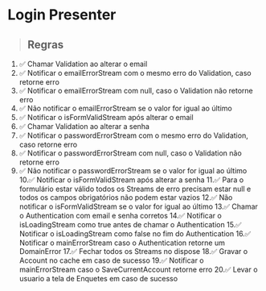 # Login Presenter

> ## Regras
1. ✅ Chamar Validation ao alterar o email
2. ✅ Notificar o emailErrorStream com o mesmo erro do Validation, caso retorne erro
3. ✅ Notificar o emailErrorStream com null, caso o Validation não retorne erro
4. ✅ Não notificar o emailErrorStream se o valor for igual ao último
5. ✅ Notificar o isFormValidStream após alterar o email
6. ✅ Chamar Validation ao alterar a senha
7. ✅ Notificar o passwordErrorStream com o mesmo erro do Validation, caso retorne erro
8. ✅ Notificar o passwordErrorStream com null, caso o Validation não retorne erro
9. ✅ Não notificar o passwordErrorStream se o valor for igual ao último
10.✅ Notificar o isFormValidStream após alterar a senha
11.✅ Para o formulário estar válido todos os Streams de erro precisam estar null e todos os campos obrigatórios não podem estar vazios
12.✅ Não notificar o isFormValidStream se o valor for igual ao último
13.✅ Chamar o Authentication com email e senha corretos
14.✅ Notificar o isLoadingStream como true antes de chamar o Authentication
15.✅ Notificar o isLoadingStream como false no fim do Authentication
16.✅ Notificar o mainErrorStream caso o Authentication retorne um DomainError
17.✅ Fechar todos os Streams no dispose
18.✅ Gravar o Account no cache em caso de sucesso
19.✅  Notificar o mainErrorStream caso o SaveCurrentAccount retorne erro
20.✅ Levar o usuario a tela de Enquetes em caso de sucesso
